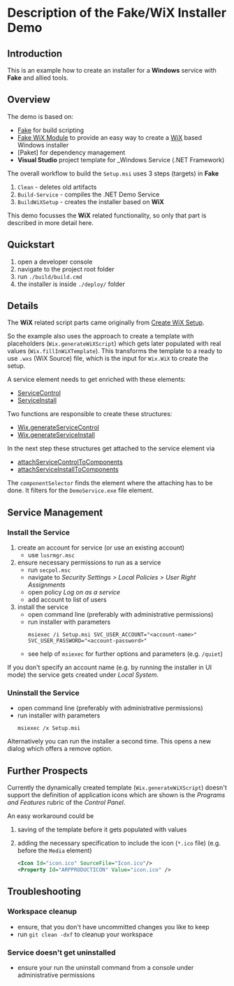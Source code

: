 # Description of the Fake/WiX Installer Demo

## Introduction

This is an example how to create an installer for a **Windows** service with **Fake** and allied tools.

## Overview

The demo is based on:

- [Fake](https://fake.build/) for build scripting
- [Fake WiX Module](https://fake.build/apidocs/v5/fake-installer-wix.html) to provide an easy way to create a [WiX](https://wixtoolset.org/) based Windows installer
- [Paket] for dependency management
- **Visual Studio** project template for _Windows Service (.NET Framework)

The overall workflow to build the `Setup.msi` uses 3 steps (targets) in **Fake**

1. `Clean` - deletes old artifacts
1. `Build-Service` - compiles the .NET Demo Service
1. `BuildWiXSetup` - creates the installer based on **WiX**

This demo focusses the **WiX** related functionality, so only that part is described in more detail here.

## Quickstart

1. open a developer console
1. navigate to the project root folder
1. run `./build/build.cmd`
1. the installer is inside `./deploy/` folder 

## Details

The **WiX** related script parts came originally from [Create WiX Setup](https://fake.build/todo-wix.html#Create-WiX-Setup).

So the example also uses the approach to create a template with placeholders (`Wix.generateWiXScript`) which gets later populated with real values (`Wix.fillInWiXTemplate`). This transforms the template to a ready to use `.wxs` (WiX Source) file, which is the input for `Wix.WiX` to create the setup.

A service element needs to get enriched with these elements:

- [ServiceControl](https://wixtoolset.org/documentation/manual/v3/xsd/wix/servicecontrol.html)
- [ServiceInstall](https://wixtoolset.org/documentation/manual/v3/xsd/wix/serviceinstall.html)

Two functions are responsible to create these structures:

- [Wix.generateServiceControl](https://fake.build/apidocs/v5/fake-installer-wix.html#Functions%20and%20values)
- [Wix.generateServiceInstall](https://fake.build/apidocs/v5/fake-installer-wix.html#Functions%20and%20values)

In the next step these structures get attached to the service element via

- [attachServiceControlToComponents](https://fake.build/apidocs/v5/fake-installer-wix.html#Functions%20and%20values)
- [attachServiceInstallToComponents](https://fake.build/apidocs/v5/fake-installer-wix.html#Functions%20and%20values)

The `componentSelector` finds the element where the attaching has to be done. It filters for the `DemoService.exe` file element.

## Service Management

### Install the Service

1. create an account for service (or use an existing account)
    - use `lusrmgr.msc`
1. ensure necessary permissions to run as a service
    - run `secpol.msc`
    - navigate to _Security Settings > Local Policies > User Right Assignments_
    - open policy _Log on as a service_
    - add account to list of users
1. install the service
    - open command line (preferably with administrative permissions)
    - run installer with parameters
      ```batch
      msiexec /i Setup.msi SVC_USER_ACCOUNT="<account-name>" SVC_USER_PASSWORD="<account-password>"
      ```
    - see help of `msiexec` for further options and parameters (e.g. `/quiet`)

If you don't specify an account name (e.g. by running the installer in UI mode) the service gets created under _Local System_.

### Uninstall the Service

- open command line (preferably with administrative permissions)
- run installer with parameters
  ```batch
  msiexec /x Setup.msi
  ```

Alternatively you can run the installer a second time. This opens a new dialog which offers a remove option.

## Further Prospects

Currently the dynamically created template (`Wix.generateWiXScript`) doesn't support the definition of application icons which are shown is the _Programs and Features_ rubric of the _Control Panel_.

An easy workaround could be

1. saving of the template before it gets populated with values
1. adding the necessary specification to include the icon (`*.ico` file) (e.g. before the `Media` element)

    ```xml
    <Icon Id="icon.ico" SourceFile="Icon.ico"/>
    <Property Id="ARPPRODUCTICON" Value="icon.ico" />
    ```

## Troubleshooting

### Workspace cleanup

- ensure, that you don't have uncommitted changes you like to keep
- run `git clean -dxf` to cleanup your workspace

### Service doesn't get uninstalled

- ensure your run the uninstall command from a console under administrative permissions
